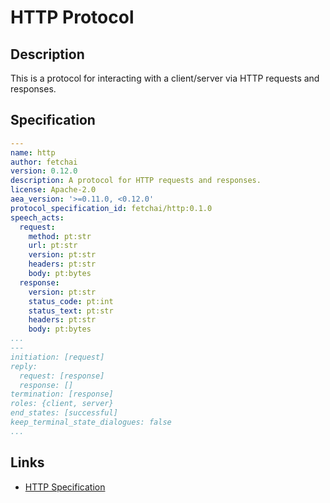 # HTTP Protocol

## Description

This is a protocol for interacting with a client/server via HTTP requests and responses.

## Specification

```yaml
---
name: http
author: fetchai
version: 0.12.0
description: A protocol for HTTP requests and responses.
license: Apache-2.0
aea_version: '>=0.11.0, <0.12.0'
protocol_specification_id: fetchai/http:0.1.0
speech_acts:
  request:
    method: pt:str
    url: pt:str
    version: pt:str
    headers: pt:str
    body: pt:bytes
  response:
    version: pt:str
    status_code: pt:int
    status_text: pt:str
    headers: pt:str
    body: pt:bytes
...
---
initiation: [request]
reply:
  request: [response]
  response: []
termination: [response]
roles: {client, server}
end_states: [successful]
keep_terminal_state_dialogues: false
...
```

## Links

* <a href="https://www.w3.org/Protocols/rfc2616/rfc2616.html" target="_blank">HTTP Specification</a>
